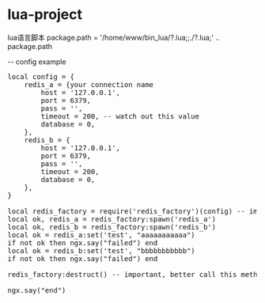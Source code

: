 # lua-project
lua语言脚本
package.path  = '/home/www/bin_lua/?.lua;;./?.lua;' .. package.path

-- config example
<pre>
local config = {
    redis_a = {your connection name 
        host = '127.0.0.1',
        port = 6379,
        pass = '',
        timeout = 200, -- watch out this value
        database = 0,
    },
    redis_b = {
        host = '127.0.0.1',
        port = 6379,
        pass = '',
        timeout = 200,
        database = 0,
    },
}

local redis_factory = require('redis_factory')(config) -- import config when construct
local ok, redis_a = redis_factory:spawn('redis_a')
local ok, redis_b = redis_factory:spawn('redis_b')
local ok = redis_a:set('test', "aaaaaaaaaaa")
if not ok then ngx.say("failed") end
local ok = redis_b:set('test', "bbbbbbbbbbb")
if not ok then ngx.say("failed") end

redis_factory:destruct() -- important, better call this method on your main function return

ngx.say("end")
</pre>